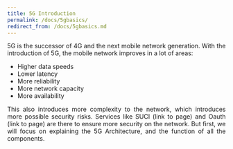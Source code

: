 ```yaml
---
title: 5G Introduction
permalink: /docs/5gbasics/
redirect_from: /docs/5gbasics.md
---
```

<style>body {text-align: justify}</style>

5G is the successor of 4G and the next mobile network generation. With the introduction of 5G, the mobile network improves in a lot of areas:

* Higher data speeds
* Lower latency
* More reliability
* More network capacity
* More availability

This also introduces more complexity to the network, which introduces more possible security risks. Services like SUCI (link to page) and Oauth (link to page) are there to ensure more security on the network.
But first, we will focus on explaining the 5G Architecture, and the function of all the components.

